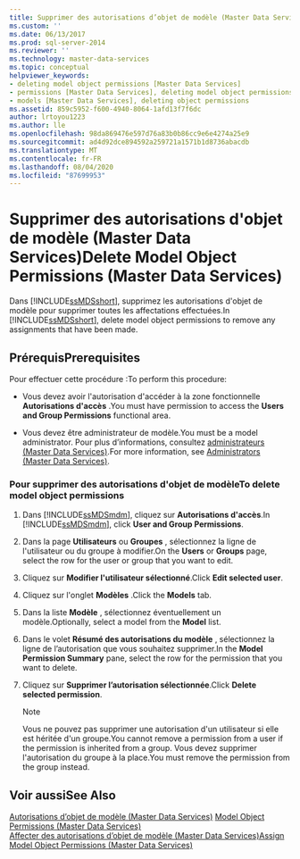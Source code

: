 ```yaml
---
title: Supprimer des autorisations d’objet de modèle (Master Data Services) | Microsoft Docs
ms.custom: ''
ms.date: 06/13/2017
ms.prod: sql-server-2014
ms.reviewer: ''
ms.technology: master-data-services
ms.topic: conceptual
helpviewer_keywords:
- deleting model object permissions [Master Data Services]
- permissions [Master Data Services], deleting model object permissions
- models [Master Data Services], deleting object permissions
ms.assetid: 859c5952-f600-4940-8064-1afd13f7f6dc
author: lrtoyou1223
ms.author: lle
ms.openlocfilehash: 98da869476e597d76a83b0b86cc9e6e4274a25e9
ms.sourcegitcommit: ad4d92dce894592a259721a1571b1d8736abacdb
ms.translationtype: MT
ms.contentlocale: fr-FR
ms.lasthandoff: 08/04/2020
ms.locfileid: "87699953"
---
```

# <a name="delete-model-object-permissions-master-data-services"></a><span data-ttu-id="6281a-102">Supprimer des autorisations d'objet de modèle (Master Data Services)</span><span class="sxs-lookup"><span data-stu-id="6281a-102">Delete Model Object Permissions (Master Data Services)</span></span>
  <span data-ttu-id="6281a-103">Dans [!INCLUDE[ssMDSshort](../includes/ssmdsshort-md.md)], supprimez les autorisations d'objet de modèle pour supprimer toutes les affectations effectuées.</span><span class="sxs-lookup"><span data-stu-id="6281a-103">In [!INCLUDE[ssMDSshort](../includes/ssmdsshort-md.md)], delete model object permissions to remove any assignments that have been made.</span></span>  
  
## <a name="prerequisites"></a><span data-ttu-id="6281a-104">Prérequis</span><span class="sxs-lookup"><span data-stu-id="6281a-104">Prerequisites</span></span>  
 <span data-ttu-id="6281a-105">Pour effectuer cette procédure :</span><span class="sxs-lookup"><span data-stu-id="6281a-105">To perform this procedure:</span></span>  
  
-   <span data-ttu-id="6281a-106">Vous devez avoir l'autorisation d'accéder à la zone fonctionnelle **Autorisations d'accès** .</span><span class="sxs-lookup"><span data-stu-id="6281a-106">You must have permission to access the **Users and Group Permissions** functional area.</span></span>  
  
-   <span data-ttu-id="6281a-107">Vous devez être administrateur de modèle.</span><span class="sxs-lookup"><span data-stu-id="6281a-107">You must be a model administrator.</span></span> <span data-ttu-id="6281a-108">Pour plus d’informations, consultez [administrateurs &#40;Master Data Services&#41;](administrators-master-data-services.md).</span><span class="sxs-lookup"><span data-stu-id="6281a-108">For more information, see [Administrators &#40;Master Data Services&#41;](administrators-master-data-services.md).</span></span>  
  
### <a name="to-delete-model-object-permissions"></a><span data-ttu-id="6281a-109">Pour supprimer des autorisations d'objet de modèle</span><span class="sxs-lookup"><span data-stu-id="6281a-109">To delete model object permissions</span></span>  
  
1.  <span data-ttu-id="6281a-110">Dans [!INCLUDE[ssMDSmdm](../includes/ssmdsmdm-md.md)], cliquez sur **Autorisations d'accès**.</span><span class="sxs-lookup"><span data-stu-id="6281a-110">In [!INCLUDE[ssMDSmdm](../includes/ssmdsmdm-md.md)], click **User and Group Permissions**.</span></span>  
  
2.  <span data-ttu-id="6281a-111">Dans la page **Utilisateurs** ou **Groupes** , sélectionnez la ligne de l'utilisateur ou du groupe à modifier.</span><span class="sxs-lookup"><span data-stu-id="6281a-111">On the **Users** or **Groups** page, select the row for the user or group that you want to edit.</span></span>  
  
3.  <span data-ttu-id="6281a-112">Cliquez sur **Modifier l'utilisateur sélectionné**.</span><span class="sxs-lookup"><span data-stu-id="6281a-112">Click **Edit selected user**.</span></span>  
  
4.  <span data-ttu-id="6281a-113">Cliquez sur l'onglet **Modèles** .</span><span class="sxs-lookup"><span data-stu-id="6281a-113">Click the **Models** tab.</span></span>  
  
5.  <span data-ttu-id="6281a-114">Dans la liste **Modèle** , sélectionnez éventuellement un modèle.</span><span class="sxs-lookup"><span data-stu-id="6281a-114">Optionally, select a model from the **Model** list.</span></span>  
  
6.  <span data-ttu-id="6281a-115">Dans le volet **Résumé des autorisations du modèle** , sélectionnez la ligne de l’autorisation que vous souhaitez supprimer.</span><span class="sxs-lookup"><span data-stu-id="6281a-115">In the **Model Permission Summary** pane, select the row for the permission that you want to delete.</span></span>  
  
7.  <span data-ttu-id="6281a-116">Cliquez sur **Supprimer l’autorisation sélectionnée**.</span><span class="sxs-lookup"><span data-stu-id="6281a-116">Click **Delete selected permission**.</span></span>  
  
    > [!NOTE]  
    >  <span data-ttu-id="6281a-117">Vous ne pouvez pas supprimer une autorisation d'un utilisateur si elle est héritée d'un groupe.</span><span class="sxs-lookup"><span data-stu-id="6281a-117">You cannot remove a permission from a user if the permission is inherited from a group.</span></span> <span data-ttu-id="6281a-118">Vous devez supprimer l'autorisation du groupe à la place.</span><span class="sxs-lookup"><span data-stu-id="6281a-118">You must remove the permission from the group instead.</span></span>  
  
## <a name="see-also"></a><span data-ttu-id="6281a-119">Voir aussi</span><span class="sxs-lookup"><span data-stu-id="6281a-119">See Also</span></span>  
 <span data-ttu-id="6281a-120">[Autorisations d’objet de modèle &#40;Master Data Services&#41;](../../2014/master-data-services/model-object-permissions-master-data-services.md) </span><span class="sxs-lookup"><span data-stu-id="6281a-120">[Model Object Permissions &#40;Master Data Services&#41;](../../2014/master-data-services/model-object-permissions-master-data-services.md) </span></span>  
 [<span data-ttu-id="6281a-121">Affecter des autorisations d’objet de modèle &#40;Master Data Services&#41;</span><span class="sxs-lookup"><span data-stu-id="6281a-121">Assign Model Object Permissions &#40;Master Data Services&#41;</span></span>](../../2014/master-data-services/assign-model-object-permissions-master-data-services.md)  
  
  
